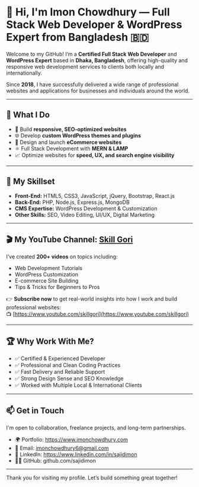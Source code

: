 # 👋 Hi, I'm Imon Chowdhury — Full Stack Web Developer & WordPress Expert from Bangladesh 🇧🇩

Welcome to my GitHub! I’m a **Certified Full Stack Web Developer** and **WordPress Expert** based in **Dhaka, Bangladesh**, offering high-quality and responsive web development services to clients both locally and internationally.

Since **2018**, I have successfully delivered a wide range of professional websites and applications for businesses and individuals around the world.

---

## 💼 What I Do

- 🔧 Build **responsive, SEO-optimized websites**
- 🌐 Develop **custom WordPress themes and plugins**
- 🛒 Design and launch **eCommerce websites**
- ⚛️ Full Stack Development with **MERN & LAMP**
- 📈 Optimize websites for **speed, UX, and search engine visibility**

---

## 🧠 My Skillset

- **Front-End:** HTML5, CSS3, JavaScript, jQuery, Bootstrap, React.js  
- **Back-End:** PHP, Node.js, Express.js, MongoDB  
- **CMS Expertise:** WordPress Development & Customization  
- **Other Skills:** SEO, Video Editing, UI/UX, Digital Marketing

---

## 🎬 My YouTube Channel: [Skill Gori](https://www.youtube.com/skillgori)

I’ve created **200+ videos** on topics including:
- Web Development Tutorials
- WordPress Customization
- E-commerce Site Building
- Tips & Tricks for Beginners to Pros

👉 **Subscribe now** to get real-world insights into how I work and build professional websites:  
📺 [https://www.youtube.com/skillgori](https://www.youtube.com/skillgori)

---

## 🏆 Why Work With Me?

- ✅ Certified & Experienced Developer
- ✅ Professional and Clean Coding Practices
- ✅ Fast Delivery and Reliable Support
- ✅ Strong Design Sense and SEO Knowledge
- ✅ Worked with Multiple Local & International Clients

---

## 📫 Get in Touch

I'm open to collaboration, freelance projects, and long-term partnerships.

- 🌍 Portfolio: https://www.imonchowdhury.com
- 📧 Email: imonchowdhury6@gmail.com
- 📱 LinkedIn: https://www.linkedin.com/in/sajidimon
- 🧑‍💻 GitHub: github.com/sajidimon

---

Thank you for visiting my profile. Let’s build something great together!

